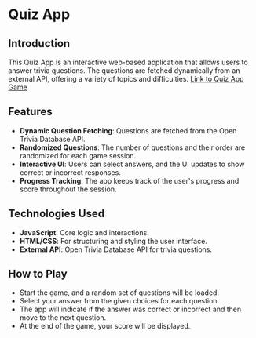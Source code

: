 # Quiz App

## Introduction
This Quiz App is an interactive web-based application that allows users to answer trivia questions. The questions are fetched dynamically from an external API, offering a variety of topics and difficulties.
[Link to Quiz App Game](https://vytcka.github.io/QuizApp/)

## Features
- **Dynamic Question Fetching**: Questions are fetched from the Open Trivia Database API.
- **Randomized Questions**: The number of questions and their order are randomized for each game session.
- **Interactive UI**: Users can select answers, and the UI updates to show correct or incorrect responses.
- **Progress Tracking**: The app keeps track of the user's progress and score throughout the session.

## Technologies Used
- **JavaScript**: Core logic and interactions.
- **HTML/CSS**: For structuring and styling the user interface.
- **External API**: Open Trivia Database API for trivia questions.

## How to Play
- Start the game, and a random set of questions will be loaded.
- Select your answer from the given choices for each question.
- The app will indicate if the answer was correct or incorrect and then move to the next question.
- At the end of the game, your score will be displayed.
